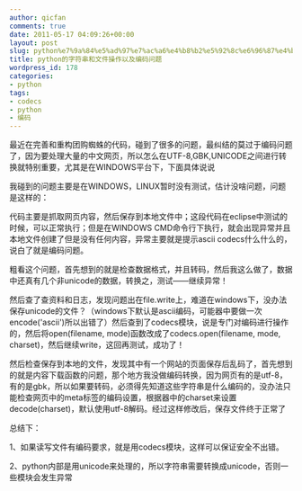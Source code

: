 ```yaml
---
author: qicfan
comments: true
date: 2011-05-17 04:09:26+00:00
layout: post
slug: python%e7%9a%84%e5%ad%97%e7%ac%a6%e4%b8%b2%e5%92%8c%e6%96%87%e4%bb%b6%e6%93%8d%e4%bd%9c%e4%bb%a5%e5%8f%8a%e7%bc%96%e7%a0%81%e9%97%ae%e9%a2%98
title: python的字符串和文件操作以及编码问题
wordpress_id: 178
categories:
- python
tags:
- codecs
- python
- 编码
---
```


最近在完善和重构团购蜘蛛的代码，碰到了很多的问题，最纠结的莫过于编码问题了，因为要处理大量的中文网页，所以怎么在UTF-8,GBK,UNICODE之间进行转换就特别重要，尤其是在WINDOWS平台下，下面具体说说

我碰到的问题主要是在WINDOWS，LINUX暂时没有测试，估计没啥问题，问题是这样的：

代码主要是抓取网页内容，然后保存到本地文件中；这段代码在eclipse中测试的时候，可以正常执行；但是在WINDOWS CMD命令行下执行，就会出现异常并且本地文件创建了但是没有任何内容，异常主要就是提示ascii codecs什么什么的，说白了就是编码问题。

粗看这个问题，首先想到的就是检查数据格式，并且转码，然后我这么做了，数据中还真有几个非unicode的数据，转换之，测试——继续异常！

然后查了查资料和日志，发现问题出在file.write上，难道在windows下，没办法保存unicode的文件？（windows下默认是ascii编码，可能器中要做一次encode('ascii')所以出错了）然后查到了codecs模块，说是专门对编码进行操作的，然后将open(filename, mode)函数改成了codecs.open(filename, mode, charset)，然后继续write，这回再测试，成功了！

然后检查保存到本地的文件，发现其中有一个网站的页面保存后乱码了，首先想到的就是内容下载函数的问题，那个地方我没做编码转换，因为网页有的是utf-8，有的是gbk，所以如果要转码，必须得先知道这些字符串是什么编码的，没办法只能检查网页中的meta标签的编码设置，根据器中的charset来设置decode(charset)，默认使用utf-8解码。经过这样修改后，保存文件终于正常了



总结下：

1、如果读写文件有编码要求，就是用codecs模块，这样可以保证安全不出错。

2、python内部是用unicode来处理的，所以字符串需要转换成unicode，否则一些模块会发生异常
